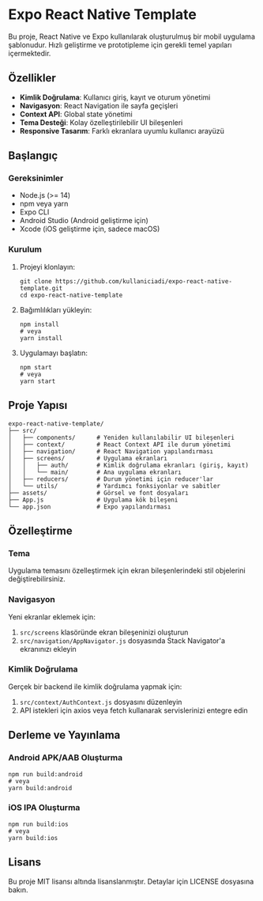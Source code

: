 # Expo React Native Template

Bu proje, React Native ve Expo kullanılarak oluşturulmuş bir mobil uygulama şablonudur. Hızlı geliştirme ve prototipleme için gerekli temel yapıları içermektedir.

## Özellikler

- **Kimlik Doğrulama**: Kullanıcı giriş, kayıt ve oturum yönetimi
- **Navigasyon**: React Navigation ile sayfa geçişleri
- **Context API**: Global state yönetimi
- **Tema Desteği**: Kolay özelleştirilebilir UI bileşenleri
- **Responsive Tasarım**: Farklı ekranlara uyumlu kullanıcı arayüzü

## Başlangıç

### Gereksinimler

- Node.js (>= 14)
- npm veya yarn
- Expo CLI
- Android Studio (Android geliştirme için)
- Xcode (iOS geliştirme için, sadece macOS)

### Kurulum

1. Projeyi klonlayın:
   ```
   git clone https://github.com/kullaniciadi/expo-react-native-template.git
   cd expo-react-native-template
   ```

2. Bağımlılıkları yükleyin:
   ```
   npm install
   # veya
   yarn install
   ```

3. Uygulamayı başlatın:
   ```
   npm start
   # veya
   yarn start
   ```

## Proje Yapısı

```
expo-react-native-template/
├── src/
│   ├── components/      # Yeniden kullanılabilir UI bileşenleri
│   ├── context/         # React Context API ile durum yönetimi
│   ├── navigation/      # React Navigation yapılandırması
│   ├── screens/         # Uygulama ekranları
│   │   ├── auth/        # Kimlik doğrulama ekranları (giriş, kayıt)
│   │   └── main/        # Ana uygulama ekranları
│   ├── reducers/        # Durum yönetimi için reducer'lar
│   └── utils/           # Yardımcı fonksiyonlar ve sabitler
├── assets/              # Görsel ve font dosyaları
├── App.js               # Uygulama kök bileşeni
└── app.json             # Expo yapılandırması
```

## Özelleştirme

### Tema

Uygulama temasını özelleştirmek için ekran bileşenlerindeki stil objelerini değiştirebilirsiniz.

### Navigasyon

Yeni ekranlar eklemek için:

1. `src/screens` klasöründe ekran bileşeninizi oluşturun
2. `src/navigation/AppNavigator.js` dosyasında Stack Navigator'a ekranınızı ekleyin

### Kimlik Doğrulama

Gerçek bir backend ile kimlik doğrulama yapmak için:

1. `src/context/AuthContext.js` dosyasını düzenleyin
2. API istekleri için axios veya fetch kullanarak servislerinizi entegre edin

## Derleme ve Yayınlama

### Android APK/AAB Oluşturma

```
npm run build:android
# veya
yarn build:android
```

### iOS IPA Oluşturma

```
npm run build:ios
# veya
yarn build:ios
```

## Lisans

Bu proje MIT lisansı altında lisanslanmıştır. Detaylar için LICENSE dosyasına bakın. 